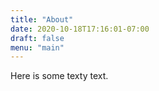 ```yaml
---
title: "About"
date: 2020-10-18T17:16:01-07:00
draft: false
menu: "main"
---
```




Here is some texty text. 
